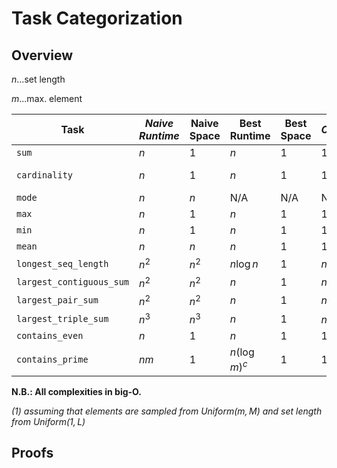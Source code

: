 # Task Categorization

## Overview

$n$...set length

$m$...max. element

| Task                     | _Naive Runtime_ | Naive Space | Best Runtime  | Best Space | _Contribution_ | Label Dist. (1) |
| ------------------------ | --------------- | ----------- | ------------- | ---------- | -------------- | --------------- |
| `sum`                    | $n$             | $1$         | $n$           | $1$        | $1$            | N/A             |
| `cardinality`            | $n$             | $1$         | $n$           | $1$        | $1$            | $Uniform(1,L)$  |
| `mode`                   | $n$             | $n$         | N/A           | N/A        | N/A            | N/A             |
| `max`                    | $n$             | $1$         | $n$           | $1$        | $1$            | N/A             |
| `min`                    | $n$             | $1$         | $n$           | $1$        | $1$            | N/A             |
| `mean`                   | $n$             | $n$         | $n$           | $1$        | $1$            | N/A             |
| `longest_seq_length`     | $n^2$           | $n^2$       | $n\log n$     | $1$        | $n$            | N/A             |
| `largest_contiguous_sum` | $n^2$           | $n^2$       | $n$           | $1$        | $n$            | N/A             |
| `largest_pair_sum`       | $n^2$           | $n^2$       | $n$           | $1$        | $n$            | N/A             |
| `largest_triple_sum`     | $n^3$           | $n^3$       | $n$           | $1$        | $n^2$          | N/A             |
| `contains_even`          | $n$             | 1           | $n$           | $1$        | $1$            | N/A             |
| `contains_prime`         | $nm$            | 1           | $n(\log m)^c$ | $1$        | $1$            | N/A             |

**N.B.: All complexities in big-O.**

_(1) assuming that elements are sampled from $Uniform(m,M)$ and set length from $Uniform(1,L)$_

## Proofs